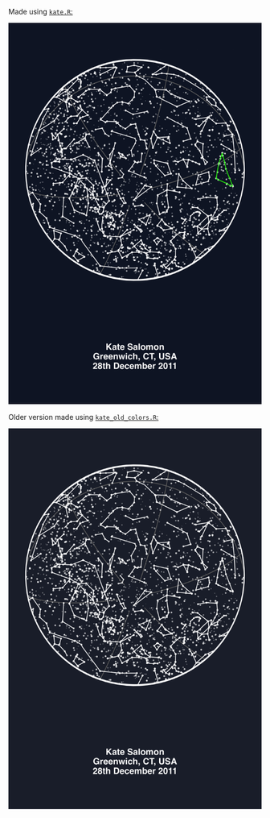 Made using [`kate.R`:](../scripts/kate.R)

![](./kates_birth_location_greenwich.png)

Older version made using [`kate_old_colors.R`:](../scripts/kate_old_colors.R)

![](./greenwich_kates_birth_location.png)
